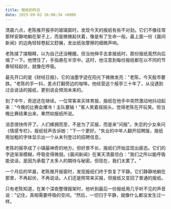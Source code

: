 ```yaml
---
title: 报纸的昨日
date: 2025-09-02 16:00:34 +0800
---
```


清晨六点，老陈推开报亭的玻璃窗时，发现今天的报纸有些不对劲。它们不像往常那样安静地躺在架子上，而是微微起伏着，像是有了生命一般。最上面一份《晨间新闻》的边角轻轻卷起又舒展，发出纸张摩擦的细微声响。

老陈揉了揉眼睛，以为自己还没睡醒。但当他伸手去拿报纸时，那份报纸竟然向后缩了一下。他愣住了，手指悬在半空中。这时，他注意到每份报纸都在以不同的节奏轻轻起伏，就像在呼吸。

最先开口的是《财经日报》，它的油墨字迹在阳光下微微发亮："老陈，今天股市要跌。"老陈的手一抖，差点打翻旁边的咖啡。他经营这个报亭三十年了，从没遇到过会说话的报纸，更别说会预测未来的。

到了中午，奇迹还在继续。一位常客来买体育报，报纸在他手中突然激动地抖动起来："今晚的比赛会爆冷！主队要输！"客人笑着摇摇头，觉得老陈在开玩笑。但当晚比赛结果出来，果然如报纸所说。

消息很快传开了。人们蜂拥而至，不是为了买报，而是来"问报"。失恋的少女来问《情感专栏》，报纸轻声告诉她："下一个更好。"失业的中年人翻开招聘版，报纸用加粗的字体显示出一个从未刊登过的招聘信息。

老陈的报亭成了小镇最神奇的地方。但好景不长，报纸们开始显现出疲态。它们的字迹渐渐模糊，呼吸变得微弱。《晨间新闻》在某天清晨坦白："我们之所以能呼吸能说话，是因为承载了太多人的期待与秘密。但现在，我们太累了。"

一个月后的早晨，老陈推开报窗时，发现报纸们终于恢复了平静。它们静静地躺在那里，不再起伏，不再说话。人们还是照常来买报，但报纸又变回了普通的报纸。

只有老陈知道，在某个深夜整理报架时，他听到最后一份报纸用几乎听不见的声音说："记住，真相需要呼吸的空间。"然后，一切归于平静，就像什么都没发生过一样。
